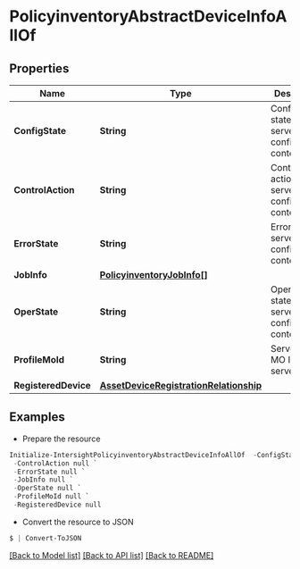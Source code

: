# PolicyinventoryAbstractDeviceInfoAllOf
## Properties

Name | Type | Description | Notes
------------ | ------------- | ------------- | -------------
**ConfigState** | **String** | Configuration state of server profile config context. | [optional] [readonly] 
**ControlAction** | **String** | Control action of server profile config context. | [optional] [readonly] 
**ErrorState** | **String** | Error state of server profile config context. | [optional] [readonly] 
**JobInfo** | [**PolicyinventoryJobInfo[]**](PolicyinventoryJobInfo.md) |  | [optional] 
**OperState** | **String** | Operational state of server profile config context. | [optional] [readonly] 
**ProfileMoId** | **String** | Server profile MO ID of the server. | [optional] [readonly] 
**RegisteredDevice** | [**AssetDeviceRegistrationRelationship**](AssetDeviceRegistrationRelationship.md) |  | [optional] 

## Examples

- Prepare the resource
```powershell
Initialize-IntersightPolicyinventoryAbstractDeviceInfoAllOf  -ConfigState null `
 -ControlAction null `
 -ErrorState null `
 -JobInfo null `
 -OperState null `
 -ProfileMoId null `
 -RegisteredDevice null
```

- Convert the resource to JSON
```powershell
$ | Convert-ToJSON
```

[[Back to Model list]](../README.md#documentation-for-models) [[Back to API list]](../README.md#documentation-for-api-endpoints) [[Back to README]](../README.md)

